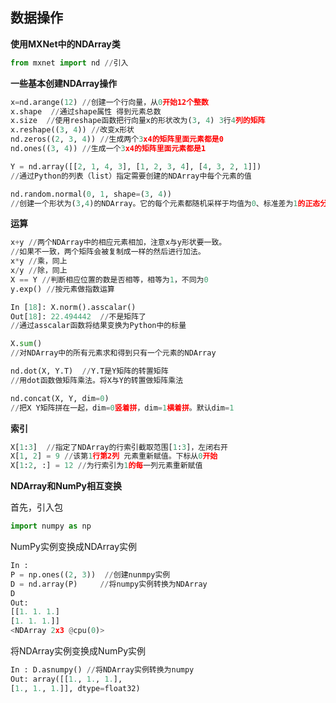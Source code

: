 
## 数据操作
**使用MXNet中的NDArray类**

```python
from mxnet import nd //引入
```
**一些基本创建NDArray操作**
```python
x=nd.arange(12) //创建一个行向量，从0开始12个整数
x.shape  //通过shape属性 得到元素总数
x.size  //使⽤reshape函数把⾏向量x的形状改为(3, 4) 3⾏4列的矩阵
x.reshape((3, 4)) //改变x形状
nd.zeros((2, 3, 4)) //生成两个3x4的矩阵里面元素都是0
nd.ones((3, 4)) //生成一个3x4的矩阵里面元素都是1

Y = nd.array([[2, 1, 4, 3], [1, 2, 3, 4], [4, 3, 2, 1]]) 
//通过Python的列表（list）指定需要创建的NDArray中每个元素的值

nd.random.normal(0, 1, shape=(3, 4)) 
//创建⼀个形状为(3,4)的NDArray。它的每个元素都随机采样于均值为0、标准差为1的正态分布
```
**运算**

```python
x+y //两个NDArray中的相应元素相加，注意x与y形状要一致。
//如果不一致，两个矩阵会被复制成一样的然后进行加法。
x*y //乘，同上
x/y //除，同上
X == Y //判断相应位置的数是否相等，相等为1，不同为0
y.exp() //按元素做指数运算

In [18]: X.norm().asscalar()
Out[18]: 22.494442  //不是矩阵了
//通过asscalar函数将结果变换为Python中的标量

X.sum() 
//对NDArray中的所有元素求和得到只有⼀个元素的NDArray

nd.dot(X, Y.T)  //Y.T是Y矩阵的转置矩阵
//⽤dot函数做矩阵乘法。将X与Y的转置做矩阵乘法

nd.concat(X, Y, dim=0) 
//把X Y矩阵拼在一起，dim=0竖着拼，dim=1横着拼。默认dim=1
```
**索引**

```python
X[1:3]  //指定了NDArray的⾏索引截取范围[1:3]，左闭右开
X[1, 2] = 9 //该第1行第2列 元素重新赋值。下标从0开始
X[1:2, :] = 12 //为⾏索引为1的每⼀列元素重新赋值
```
**NDArray和NumPy相互变换**

首先，引入包
```python
import numpy as np
```
NumPy实例变换成NDArray实例

```python
In : 
P = np.ones((2, 3))  //创建nunmpy实例
D = nd.array(P)		//将numpy实例转换为NDArray
D
Out:
[[1. 1. 1.]
[1. 1. 1.]]
<NDArray 2x3 @cpu(0)>
```
将NDArray实例变换成NumPy实例

```python
In : D.asnumpy() //将NDArray实例转换为numpy
Out: array([[1., 1., 1.],
[1., 1., 1.]], dtype=float32)
```
